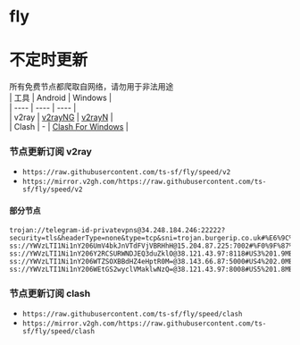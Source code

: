 # fly
# 不定时更新
所有免费节点都爬取自网络，请勿用于非法用途  
|  工具  | Android  | Windows  |  
|  ----  | ----   | ----  |  
| v2ray  | [v2rayNG](https://github.com/2dust/v2rayNG/releases) | [v2rayN](https://github.com/2dust/v2rayN/releases) |  
| Clash  | - | [Clash For Windows](https://github.com/2dust/clashN/releases) | 
  
### 节点更新订阅  v2ray
- `https://raw.githubusercontent.com/ts-sf/fly/speed/v2`  
- `https://mirror.v2gh.com/https://raw.githubusercontent.com/ts-sf/fly/speed/v2`  

#### 部分节点  
``` 
trojan://telegram-id-privatevpns@34.248.184.246:22222?security=tls&headerType=none&type=tcp&sni=trojan.burgerip.co.uk#%E6%9C%AA%E7%9F%A56%203.1MB%2Fs
ss://YWVzLTI1Ni1nY206UmV4bkJnVTdFVjVBRHhH@15.204.87.225:7002#%F0%9F%87%BA%F0%9F%87%B8US%E7%BE%8E%E5%9B%BD%201.6MB%2Fs
ss://YWVzLTI1Ni1nY206Y2RCSURWNDJEQ3duZklO@38.121.43.97:8118#US3%201.9MB%2Fs
ss://YWVzLTI1Ni1nY206WTZSOXBBdHZ4eHptR0M=@38.143.66.87:5000#US4%202.0MB%2Fs
ss://YWVzLTI1Ni1nY206WEtGS2wyclVMaklwNzQ=@38.121.43.97:8008#US5%201.8MB%2Fs
```
### 节点更新订阅  clash
- `https://raw.githubusercontent.com/ts-sf/fly/speed/clash`  
- `https://mirror.v2gh.com/https://raw.githubusercontent.com/ts-sf/fly/speed/clash`  


